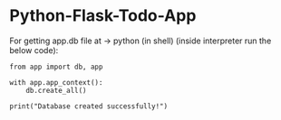 # Python-Flask-Todo-App

For getting app.db file at ->
python (in shell)
(inside interpreter run the below code):

```
from app import db, app

with app.app_context():
    db.create_all()

print("Database created successfully!")
```
